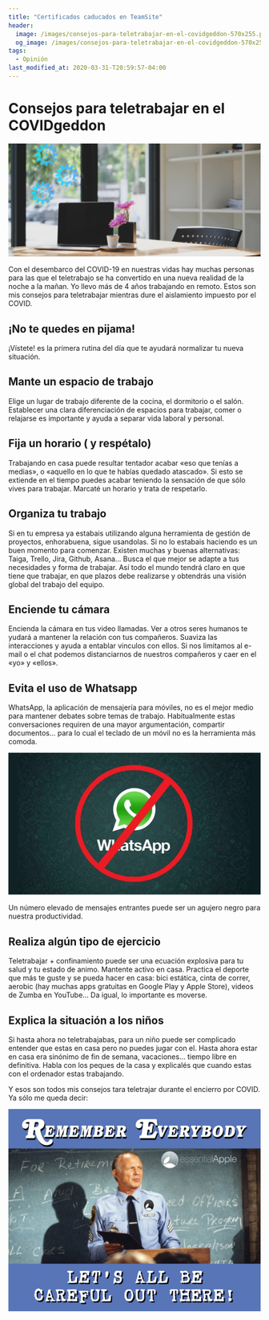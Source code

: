 ```yaml
---
title: "Certificados caducados en TeamSite"
header:
  image: /images/consejos-para-teletrabajar-en-el-covidgeddon-570x255.png
  og_image: /images/consejos-para-teletrabajar-en-el-covidgeddon-570x255.png
tags:
  - Opinión
last_modified_at: 2020-03-31-T20:59:57-04:00  
---
```


# Consejos para teletrabajar en el COVIDgeddon

![consejos para teletrabajar en el COVIDgeddon](/images/consejos-para-teletrabajar-en-el-covidgeddon-570x255.png "consejos para teletrabajar en el COVIDgeddon")

Con el desembarco del COVID-19 en nuestras vidas hay muchas personas para las que el teletrabajo se ha convertido en una nueva realidad de la noche a la mañan. Yo llevo más de 4 años trabajando en remoto. Estos son mis consejos para teletrabajar mientras dure el aislamiento impuesto por el COVID.

## ¡No te quedes en pijama!
¡Vístete! es la primera rutina del día que te ayudará  normalizar tu nueva situación.

## Mante un espacio de trabajo
Elige un lugar de trabajo diferente de la cocina, el dormitorio o el salón. Establecer una clara  diferenciación de espacios para trabajar, comer o relajarse es importante y ayuda a separar vida laboral y personal.

## Fija un horario ( y respétalo)
Trabajando en casa puede resultar tentador acabar «eso que tenías a medias», o «aquello en lo que te habías quedado atascado». Si esto se extiende en el tiempo puedes acabar teniendo la sensación de que sólo vives para trabajar. Marcaté un horario y trata de respetarlo.

## Organiza tu trabajo
Si en tu empresa ya estabais utilizando alguna herramienta de gestión de proyectos, enhorabuena, sigue usandolas. Si no lo estabais haciendo es un buen momento para comenzar. Existen muchas y buenas alternativas: Taiga, Trello, Jira, Github, Asana… Busca el que mejor se adapte a tus necesidades y forma de trabajar. Así todo el mundo tendrá claro en que tiene que trabajar, en que plazos debe realizarse y obtendrás una visión global del trabajo del equipo.

## Enciende tu cámara
Encienda la cámara en tus video llamadas. Ver a otros seres humanos te yudará a mantener la relación con tus compañeros. Suaviza las interacciones y ayuda a entablar vinculos con ellos. Si nos limitamos al e-mail o el chat podemos distanciarnos de nuestros compañeros y caer en el «yo» y «ellos».

## Evita el uso de Whatsapp

WhatsApp, la aplicación de mensajería para móviles, no es el mejor medio para mantener debates sobre temas de trabajo. Habitualmente  estas conversaciones requiren de una mayor argumentación, compartir documentos… para lo cual el teclado de un móvil no es la herramienta más comoda.

![WhatsApp forbidden](/images/whatsapp-forbidden-744x418.jpg "WhatsApp forbidden")

Un número elevado de mensajes entrantes puede ser un agujero negro para nuestra productividad.

## Realiza algún tipo de ejercicio
Teletrabajar + confinamiento puede ser una ecuación explosiva para tu salud y tu estado de animo. Mantente activo en casa. Practica el deporte que más te guste y se pueda hacer en casa: bici estática, cinta de correr, aerobic (hay muchas apps gratuitas en Google Play y Apple Store), videos de Zumba en YouTube… Da igual, lo importante es moverse.

## Explica la situación a los niños
Si hasta ahora no teletrabajabas, para un niño puede ser complicado entender que estas en casa pero no puedes jugar con el. Hasta ahora estar en casa era sinónimo de fin de semana, vacaciones… tiempo libre en definitiva. Habla con los peques de la casa y explicalés que cuando estas con el ordenador estas trabajando.

 

Y esos son todos mis consejos tara teletrajar durante el encierro por COVID.  Ya sólo me queda decir:

![let's be careful out there](/images/Be_careful_out_there-744x595.jpg "let's be careful out there")

 